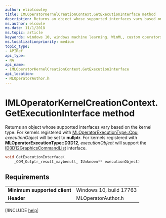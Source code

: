 ```yaml
---
author: eliotcowley
title: IMLOperatorKernelCreationContext.GetExecutionInterface method
description: Returns an object whose supported interfaces vary based on the kernel type.
ms.author: elcowle
ms.date: 11/1/2018
ms.topic: article
keywords: windows 10, windows machine learning, WinML, custom operators, GetExecutionInterface
ms.localizationpriority: medium
topic_type:
- APIRef
api_type:
- NA
api_name:
- IMLOperatorKernelCreationContext.GetExecutionInterface
api_location:
- MLOperatorAuthor.h
---
```


# IMLOperatorKernelCreationContext.GetExecutionInterface method

Returns an object whose supported interfaces vary based on the kernel type. For kernels registered with [MLOperatorExecutionType::Cpu](MLOperatorExecutionType.md), *executionObject* will be set to **nullptr**. For kernels registered with **MLOperatorExecutionType::D3D12**, *executionObject* will support the [ID3D12GraphicsCommandList](https://docs.microsoft.com/windows/desktop/api/d3d12/nn-d3d12-id3d12graphicscommandlist) interface.

```cpp
void GetExecutionInterface(
    _COM_Outptr_result_maybenull_ IUnknown** executionObject)
```

## Requirements

| | |
|-|-|
| **Minimum supported client** | Windows 10, build 17763 |
| **Header** | MLOperatorAuthor.h |

[!INCLUDE [help](../includes/get-help.md)]
